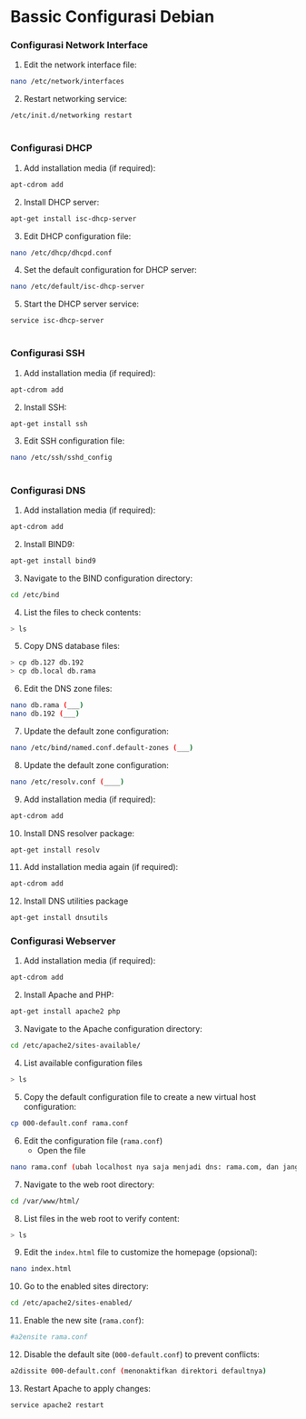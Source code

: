 # Bassic Configurasi Debian

### Configurasi Network Interface
1. Edit the network interface file:
```bash
nano /etc/network/interfaces
```
2. Restart networking service:
```bash
/etc/init.d/networking restart
```
#
### Configurasi DHCP
1. Add installation media (if required):
```bash
apt-cdrom add
```
2.  Install DHCP server:
```bash
apt-get install isc-dhcp-server
```
3. Edit DHCP configuration file:
```bash
nano /etc/dhcp/dhcpd.conf
```
4. Set the default configuration for DHCP server:
```bash
nano /etc/default/isc-dhcp-server
```
5. Start the DHCP server service:
```bash
service isc-dhcp-server
```
#
### Configurasi SSH
1. Add installation media (if required):
```bash
apt-cdrom add
```
2. Install SSH:
```bash
apt-get install ssh
```
3. Edit SSH configuration file:
```bash
nano /etc/ssh/sshd_config
```
#

### Configurasi DNS
1. Add installation media (if required):
```bash
apt-cdrom add
```
2. Install BIND9:
```bash
apt-get install bind9
```
3. Navigate to the BIND configuration directory:
```bash
cd /etc/bind
```
4. List the files to check contents:
```bash
> ls
```
5. Copy DNS database files:
```bash
> cp db.127 db.192
> cp db.local db.rama
```
6. Edit the DNS zone files:
```bash
nano db.rama (___)
nano db.192 (___)
```
7. Update the default zone configuration:
```bash
nano /etc/bind/named.conf.default-zones (___)
```
8. Update the default zone configuration:
```bash
nano /etc/resolv.conf (____)
```
9. Add installation media (if required):
```bash
apt-cdrom add
```
10. Install DNS resolver package:
```bash
apt-get install resolv
```
11. Add installation media again (if required):
```bash
apt-cdrom add
```
12. Install DNS utilities package
```bash
apt-get install dnsutils
```

### Configurasi Webserver
1. Add installation media (if required):
```bash
apt-cdrom add
```
2. Install Apache and PHP:
```bash
apt-get install apache2 php
```
3. Navigate to the Apache configuration directory:
```bash
cd /etc/apache2/sites-available/
```
4. List available configuration files
```bash
> ls
```
5. Copy the default configuration file to create a new virtual host configuration:
```bash
cp 000-default.conf rama.conf
```
6. Edit the configuration file (`rama.conf`)
   - Open the file
```bash
nano rama.conf (ubah localhost nya saja menjadi dns: rama.com, dan jangan menambahkan nameserver baru)
```
7. Navigate to the web root directory:
```bash
cd /var/www/html/
```
8. List files in the web root to verify content:
```bash
> ls
```
9. Edit the `index.html` file to customize the homepage (opsional): 
```bash
nano index.html
```
10. Go to the enabled sites directory:
```bash
cd /etc/apache2/sites-enabled/
```
11. Enable the new site (`rama.conf`):
```bash
#a2ensite rama.conf
```
12. Disable the default site (`000-default.conf`) to prevent conflicts:
```bash
a2dissite 000-default.conf (menonaktifkan direktori defaultnya)
```
13. Restart Apache to apply changes:
```bash
service apache2 restart
```
